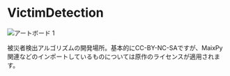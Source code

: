 # VictimDetection

![アートボード 1](https://github.com/TanoRoboRCJ/VictimDetection/assets/47915291/ea361d9d-6e18-4440-9a55-4829889c629b)

被災者検出アルゴリズムの開発場所。基本的にCC-BY-NC-SAですが、MaixPy関連などのインポートしているものについては原作のライセンスが適用されます。
